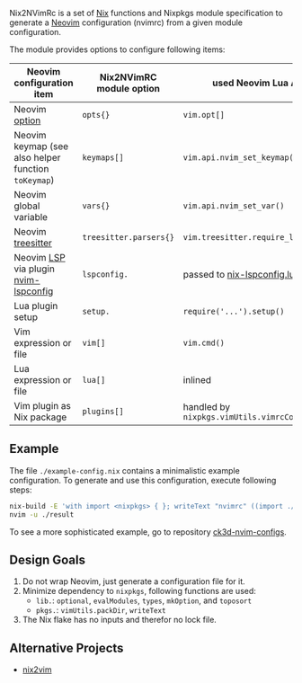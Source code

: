 Nix2NVimRc is a set of
[Nix](https://nixos.org/manual/nix/stable/) functions and Nixpkgs module specification
to generate a [Neovim](https://neovim.io/) configuration (nvimrc)
from a given module configuration.

The module provides options to configure following items:

| Neovim configuration item | Nix2NVimRC module option | used Neovim Lua API |
|---|---|---|
| Neovim [option](https://neovim.io/doc/user/options.html) | `opts{}` | `vim.opt[]`|
| Neovim keymap (see also helper function `toKeymap`)| `keymaps[]` | `vim.api.nvim_set_keymap()`|
| Neovim global variable | `vars{}` | `vim.api.nvim_set_var()` |
| Neovim [treesitter](https://neovim.io/doc/user/treesitter.html) | `treesitter.parsers{}` | `vim.treesitter.require_language()` |
| Neovim [LSP](https://neovim.io/doc/user/lsp.html) via plugin [nvim-lspconfig](https://github.com/neovim/nvim-lspconfig) | `lspconfig.` | passed to [nix-lspconfig.lua](./nix-lspconfig.lua) |
| Lua plugin setup | `setup.` |`require('...').setup()`|
| Vim expression or file | `vim[]` | `vim.cmd()` |
| Lua expression or file | `lua[]` | inlined |
| Vim plugin as Nix package | `plugins[]` | handled by `nixpkgs.vimUtils.vimrcContent` |

## Example

The file `./example-config.nix` contains a minimalistic example configuration.
To generate and use this configuration, execute following steps:

```sh
nix-build -E 'with import <nixpkgs> { }; writeText "nvimrc" ((import ./lib.nix).toRc pkgs ./example-config.nix)'
nvim -u ./result
```

To see a more sophisticated example, go to repository [ck3d-nvim-configs](https://github.com/ck3d/ck3d-nvim-configs).

## Design Goals

1. Do not wrap Neovim, just generate a configuration file for it.
2. Minimize dependency to `nixpkgs`, following functions are used:
   - `lib.`: `optional`, `evalModules`, `types`, `mkOption`, and `toposort`
   - `pkgs.`: `vimUtils.packDir`, `writeText`
3. The Nix flake has no inputs and therefor no lock file.

## Alternative Projects

- [nix2vim](https://github.com/gytis-ivaskevicius/nix2vim)
